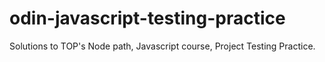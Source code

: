 # odin-javascript-testing-practice

Solutions to TOP's Node path, Javascript course, Project Testing Practice.